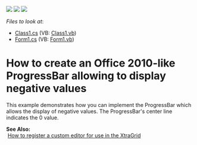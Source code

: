 <!-- default badges list -->
![](https://img.shields.io/endpoint?url=https://codecentral.devexpress.com/api/v1/VersionRange/128620120/13.1.4%2B)
[![](https://img.shields.io/badge/Open_in_DevExpress_Support_Center-FF7200?style=flat-square&logo=DevExpress&logoColor=white)](https://supportcenter.devexpress.com/ticket/details/E1941)
[![](https://img.shields.io/badge/📖_How_to_use_DevExpress_Examples-e9f6fc?style=flat-square)](https://docs.devexpress.com/GeneralInformation/403183)
<!-- default badges end -->
<!-- default file list -->
*Files to look at*:

* [Class1.cs](./CS/Class1.cs) (VB: [Class1.vb](./VB/Class1.vb))
* [Form1.cs](./CS/Form1.cs) (VB: [Form1.vb](./VB/Form1.vb))
<!-- default file list end -->
# How to create an Office 2010-like ProgressBar allowing to display negative values


<p>This example demonstrates how you can implement the ProgressBar which allows the display of negative values. The ProgressBar's center line indicates the 0 value.</p><p><strong>See Also:</strong><br />
 <a href="https://www.devexpress.com/Support/Center/p/A1237">How to register a custom editor for use in the XtraGrid</a></p>

<br/>


